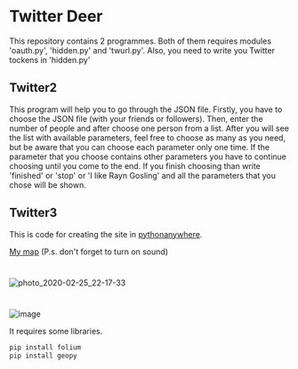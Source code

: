# Twitter Deer

This repository contains 2 programmes. Both of them requires modules 'oauth.py', 'hidden.py' and 'twurl.py'. Also, you need to write you Twitter tockens in 'hidden.py'

## Twitter2

This program will help you to go through the JSON file. Firstly, you have to choose the JSON file (with your friends or followers). Then, enter the number of people and after choose one person from a list. After you will see the list with available parameters, feel free to choose as many as you need, but be aware that you can choose each parameter only one time. If the parameter that you choose contains other parameters you have to continue choosing until you come to the end. 
If you finish choosing than write 'finished' or 'stop' or 'I like Rayn Gosling' and all the parameters that you chose will be shown.

## Twitter3

This is code for creating the site in [pythonanywhere](https://www.pythonanywhere.com/). 

[My map](http://dianadoe.pythonanywhere.com/)   (P.s. don't forget to turn on sound)
#
![photo_2020-02-25_22-17-33](https://user-images.githubusercontent.com/54356826/75284100-c4a99c80-581c-11ea-9722-3c3ab262be6a.jpg)
#
![image](https://user-images.githubusercontent.com/54356826/75284500-9d070400-581d-11ea-9d68-a6409192579c.png)

It requires some libraries.
```python
pip install folium
pip install geopy
```
